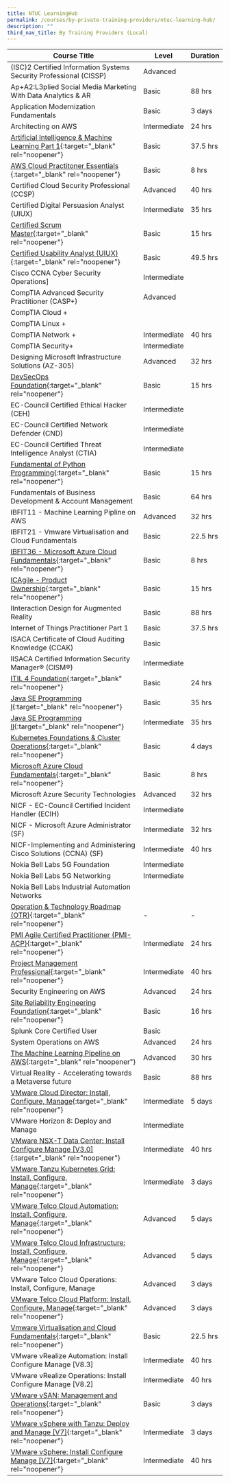 ```yaml
---
title: NTUC LearningHub
permalink: /courses/by-private-training-providers/ntuc-learning-hub/
description: ""
third_nav_title: By Training Providers (Local)
---
```

|Course Title  | Level | Duration |
| - | - | - | 
|(ISC)2 Certified Information Systems Security Professional (CISSP)|Advanced| |
|Ap+A2:L3plied Social Media Marketing With Data Analytics & AR|Basic|88 hrs |
|Application Modernization Fundamentals|Basic|3 days |
|Architecting on AWS |Intermediate|24 hrs |
|[Artificial Intelligence & Machine Learning Part 1](https://www.ntuclearninghub.com/en-gb/-/course/ai-and-machine-learning-part1){:target="_blank" rel="noopener"} |Basic|37.5 hrs |
|[AWS Cloud Practitoner Essentials ](https://www.ntuclearninghub.com/en-gb/-/course/aws-cloud-practitioner-essentials-2){:target="_blank" rel="noopener"} |Basic|8 hrs |
|Certified Cloud Security Professional (CCSP)|Advanced|40 hrs |
|Certified Digital Persuasion Analyst (UIUX)|Intermediate|35 hrs |
|[Certified Scrum Master](https://www.ntuclearninghub.com/en-gb/-/course/certified-scrum-master-csm){:target="_blank" rel="noopener"} |Basic|15 hrs |
|[Certified Usability Analyst (UIUX)](https://www.ntuclearninghub.com/en-gb/-/course/hfi-ux-1-usability-engineering-course){:target="_blank" rel="noopener"} |Basic|49.5 hrs |
|Cisco CCNA Cyber Security Operations]|Intermediate| |
|CompTIA Advanced Security Practitioner (CASP+)|Advanced| |
|CompTIA Cloud +|| |
|CompTIA Linux +|| |
|CompTIA Network +|Intermediate|40 hrs |
|CompTIA Security+|Intermediate| |
|Designing Microsoft Infrastructure Solutions (AZ-305)|Advanced|32 hrs |
|[DevSecOps Foundation](https://www.devopsinstitute.com/certifications/devsecops-foundation/){:target="_blank" rel="noopener"} |Basic|15 hrs |
|EC-Council Certified Ethical Hacker (CEH)|Intermediate| |
|EC-Council Certified Network Defender (CND)|Intermediate| |
|EC-Council Certified Threat Intelligence Analyst (CTIA)|Intermediate| |
|[Fundamental of Python Programming](https://www.ntuclearninghub.com/en-gb/-/course/fundamentals-of-python-programming){:target="_blank" rel="noopener"} |Basic|15 hrs |
|Fundamentals of Business Development & Account Management|Basic|64 hrs |
|IBFIT11 - Machine Learning Pipline on AWS|Advanced|32 hrs |
|IBFIT21 - Vmware Virtualisation and Cloud Fundamentals|Basic|22.5 hrs |
|[IBFIT36 - Microsoft Azure Cloud Fundamentals](https://www.ntuclearninghub.com/en-gb/-/course/microsoft-azure-fundamentals){:target="_blank" rel="noopener"} |Basic|8 hrs |
|[ICAgile - Product Ownership](https://www.ntuclearninghub.com/en-gb/-/course/icagile-agile-product-ownership){:target="_blank" rel="noopener"} |Basic|15 hrs |
|IInteraction Design for Augmented Reality|Basic|88 hrs |
|Internet of Things Practitioner Part 1|Basic|37.5 hrs |
|ISACA Certificate of Cloud Auditing Knowledge (CCAK)|Basic| |
|IISACA Certified Information Security Manager® (CISM®)|Intermediate| |
|[ITIL 4 Foundation](https://www.ntuclearninghub.com/en-gb/-/course/nicf-itil-4-foundation-sf){:target="_blank" rel="noopener"} |Basic|24 hrs |
|[Java SE Programming I](https://www.ntuclearninghub.com/en-gb/-/course/nicf-java-se-programming-i-sf){:target="_blank" rel="noopener"} |Basic|35 hrs |
|[Java SE Programming II](https://www.ntuclearninghub.com/en-gb/-/course/nicf-java-se-programming-ii-sf){:target="_blank" rel="noopener"} |Intermediate|35 hrs |
|[Kubernetes Foundations & Cluster Operations](https://mylearn.vmware.com/mgrReg/courses.cfm?ui=www_edu&a=one&id_subject=96906&rcode=CourseCatalog){:target="_blank" rel="noopener"} |Basic|4 days|
|[Microsoft Azure Cloud Fundamentals](https://www.ntuclearninghub.com/en-gb/-/course/microsoft-azure-fundamentals){:target="_blank" rel="noopener"} |Basic|8 hrs |
|Microsoft Azure Security Technologies|Advanced|32 hrs |
|NICF - EC-Council Certified Incident Handler (ECIH)|Intermediate| |
|NICF - Microsoft Azure Administrator (SF)|Intermediate|32 hrs |
|NICF-Implementing and Administering Cisco Solutions (CCNA) (SF)|Intermediate|40 hrs |
|Nokia Bell Labs 5G Foundation |Intermediate| |
|Nokia Bell Labs 5G Networking|Intermediate| |
|Nokia Bell Labs Industrial Automation Networks|| |
|[Operation & Technology Roadmap (OTR)](https://www.ntuclearninghub.com/operation-technology-roadmap-otr-1){:target="_blank" rel="noopener"} | - |- |
|[PMI Agile Certified Practitioner (PMI-ACP)](https://www.ntuclearninghub.com/en-gb/-/course/nicf-pmi-agile-certified-practitioner-pmi-acp-sf){:target="_blank" rel="noopener"} |Intermediate|24 hrs |
|[Project Management Professional](https://www.ntuclearninghub.com/en-gb/-/course/nicf-project-management-professional-pmp-sf){:target="_blank" rel="noopener"} |Intermediate|40 hrs |
|Security Engineering on AWS|Advanced|24 hrs |
|[Site Reliability Engineering Foundation](https://www.ntuclearninghub.com/en-gb/-/course/nicf-site-reliability-engineering-foundation-sref-sf){:target="_blank" rel="noopener"} |Basic|16 hrs |
|Splunk Core Certified User|Basic| |
|System Operations on AWS|Advanced|24 hrs |
|[The Machine Learning Pipeline on AWS](https://www.ntuclearninghub.com/en-gb/-/course/the-machine-learning-pipeline-on-aws-2){:target="_blank" rel="noopener"} |Advanced|30 hrs |
|Virtual Reality - Accelerating towards a Metaverse future|Basic| 88 hrs|
|[VMware Cloud Director: Install, Configure, Manage](https://mylearn.vmware.com/mgrReg/courses.cfm?ui=www_edu&a=one&id_subject=97100&rcode=CourseCatalog){:target="_blank" rel="noopener"} |Intermediate|5 days |
|VMware Horizon 8: Deploy and Manage|Intermediate| |
|[VMware NSX-T Data Center: Install  Configure  Manage [V3.0]](https://mylearn.vmware.com/descriptions/EDU_DATASHEET%20VMware%20NSX-T%20Data%20Center%20Install%20Configure%20Manage%20V3.0.pdf){:target="_blank" rel="noopener"} |Intermediate|40 hrs |
|[VMware Tanzu Kubernetes Grid: Install, Configure, Manage](https://mylearn.vmware.com/mgrReg/courses.cfm?ui=www_edu&a=one&id_subject=96343&rcode=CourseCatalog){:target="_blank" rel="noopener"} |Intermediate|3 days|
|[VMware Telco Cloud Automation: Install, Configure, Manage](https://mylearn.vmware.com/mgrReg/courses.cfm?ui=www_edu&a=one&id_subject=95957){:target="_blank" rel="noopener"} |Advanced|5 days |
|[VMware Telco Cloud Infrastructure: Install, Configure, Manage](https://mylearn.vmware.com/mgrReg/courses.cfm?ui=www_edu&a=one&id_subject=97110){:target="_blank" rel="noopener"} |Advanced|5 days |
|VMware Telco Cloud Operations: Install, Configure, Manage|Advanced|3 days |
|[VMware Telco Cloud Platform: Install, Configure, Manage](https://mylearn.vmware.com/mgrReg/courses.cfm?ui=www_edu&a=one&id_subject=97105){:target="_blank" rel="noopener"} |Advanced|3 days |
|[Vmware Virtualisation and Cloud Fundamentals](https://www.ntuclearninghub.com/en-gb/-/course/vmware-virtualization-and-cloud-fundamentals-2){:target="_blank" rel="noopener"} |Basic|22.5 hrs |
|VMware vRealize Automation: Install  Configure  Manage [V8.3]|Intermediate|40 hrs |
|VMware vRealize Operations: Install  Configure  Manage [V8.2]|Intermediate|40 hrs |
|[VMware vSAN: Management and Operations](https://mylearn.vmware.com/mgrReg/courses.cfm?ui=www_edu&a=one&id_subject=94596&rcode=CourseCatalog){:target="_blank" rel="noopener"} |Basic|3 days |
|[VMware vSphere with Tanzu: Deploy and Manage [V7]](https://mylearn.vmware.com/mgrReg/courses.cfm?ui=www_edu&a=one&id_subject=93247&rcode=CourseCatalog){:target="_blank" rel="noopener"} |Intermediate|3 days|
|[VMware vSphere: Install  Configure  Manage [V7]](https://mylearn.vmware.com/mgrReg/courses.cfm?ui=www_edu&a=one&id_subject=93058&rcode=CourseCatalog){:target="_blank" rel="noopener"} |Intermediate|40 hrs |
